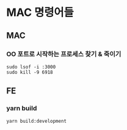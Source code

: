 # MAC 명령어들 

## MAC
### OO 포트로 시작하는 프로세스 찾기 & 죽이기 

    sudo lsof -i :3000  
    sudo kill -9 6918 


## FE
### yarn build 
    yarn build:development